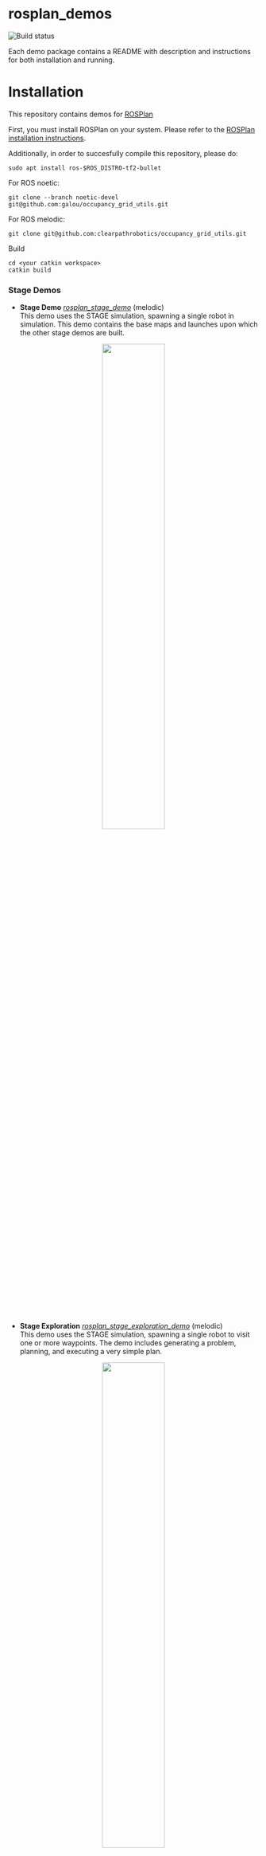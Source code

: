 # rosplan_demos

![Build status](https://github.com/KCL-Planning/rosplan_demos/workflows/build/badge.svg)

Each demo package contains a README with description and instructions for both installation and running.

# Installation

This repository contains demos for [ROSPlan](https://github.com/KCL-Planning/rosplan)

First, you must install ROSPlan on your system. Please refer to the [ROSPlan installation instructions](https://github.com/KCL-Planning/ROSPlan/blob/master/README.md#installation).

Additionally, in order to succesfully compile this repository, please do:

    sudo apt install ros-$ROS_DISTRO-tf2-bullet

For ROS noetic:

    git clone --branch noetic-devel git@github.com:galou/occupancy_grid_utils.git

For ROS melodic:

    git clone git@github.com:clearpathrobotics/occupancy_grid_utils.git

Build

    cd <your catkin workspace>
    catkin build

### Stage Demos

- **Stage Demo** [*rosplan_stage_demo*](https://github.com/KCL-Planning/rosplan_demos/blob/master/rosplan_stage_demo) (melodic)  
This demo uses the STAGE simulation, spawning a single robot in simulation. This demo contains the base maps and launches upon which the other stage demos are built.
<p align="center"><img src="https://github.com/KCL-Planning/rosplan_demos/blob/master/rosplan_stage_demo/stage_demo.png" width="50%"></p>

- **Stage Exploration** [*rosplan_stage_exploration_demo*](https://github.com/KCL-Planning/rosplan_demos/blob/master/rosplan_stage_exploration_demo) (melodic)  
This demo uses the STAGE simulation, spawning a single robot to visit one or more waypoints. The demo includes generating a problem, planning, and executing a very simple plan.
<p align="center"><img src="https://github.com/KCL-Planning/rosplan_demos/blob/master/rosplan_stage_exploration_demo/rosplan_exploration_demo.png" width="50%"></p>

- **Task-Aware Waypoint Sampling** [*rosplan_stage_waypoint_demo*](https://github.com/KCL-Planning/rosplan_demos/blob/master/rosplan_stage_waypoint_demo) (melodic)  
This demonstrates [ROB-IS](https://github.com/sarah-keren/ROB-IS) and builds upon the STAGE demo. The robot is required to complete inspection missions and uses the ROB-IS package for task-aware waypoint sampling.
<p align="center"><img src="https://github.com/KCL-Planning/rosplan_demos/blob/master/rosplan_stage_waypoint_demo/rosplan_waypoint_demo.png" width="25%"></p>

### Gazebo Demos

- **Turtlebot2 Exploration** [*rosplan_turtlebot2_demo*](https://github.com/KCL-Planning/rosplan_demos/blob/master/rosplan_turtlebot2_demo) (kinetic)  
This demo is a simple exploration mission. The robot visits randomly generated waypoints around a map.
<p align="center"><img src="https://github.com/KCL-Planning/rosplan_demos/blob/master/rosplan_turtlebot2_demo/doc/turtle_demo.png" width="50%"></p>

- **Turtlebot3 Exploration** [*rosplan_turtlebot3_demo*](https://github.com/KCL-Planning/rosplan_demos/blob/master/rosplan_turtlebot3_demo) (melodic, noetic)
This demo is a simple exploration mission. The robot visits randomly generated waypoints around a map.
<p align="center"><img src="https://github.com/KCL-Planning/rosplan_demos/blob/master/rosplan_turtlebot3_demo/doc/turtle_demo_gazebo.jpg" width="25%" height="25%">
                  <img src="https://github.com/KCL-Planning/rosplan_demos/blob/master/rosplan_turtlebot3_demo/doc/turtle_demo.png" width="25%" height="25%"></p>
